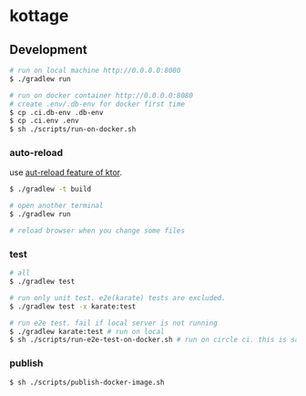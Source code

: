 # kottage

## Development

```sh
# run on local machine http://0.0.0.0:8080
$ ./gradlew run

# run on docker container http://0.0.0.0:8080
# create .env/.db-env for docker first time
$ cp .ci.db-env .db-env
$ cp .ci.env .env
$ sh ./scripts/run-on-docker.sh
```

### auto-reload

use [aut-reload feature of ktor](https://ktor.io/docs/auto-reload.html).

```sh
$ ./gradlew -t build

# open another terminal
$ ./gradlew run

# reload browser when you change some files 
```

### test

```sh
# all
$ ./gradlew test

# run only unit test. e2e(karate) tests are excluded.
$ ./gradlew test -x karate:test

# run e2e test. fail if local server is not running
$ ./gradlew karate:test # run on local
$ sh ./scripts/run-e2e-test-on-docker.sh # run on circle ci. this is same ./gradlew karate:test. 
```

### publish

```shell
$ sh ./scripts/publish-docker-image.sh
```
